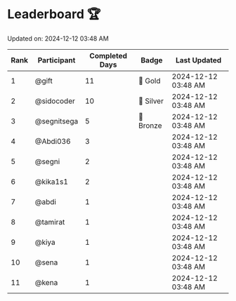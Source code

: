 # Leaderboard 🏆

Updated on: 2024-12-12 03:48 AM

| Rank | Participant       | Completed Days | Badge      | Last Updated         |
|------|-------------------|----------------|------------|----------------------|
| 1    | @gift             | 11             | 🏅 Gold     | 2024-12-12 03:48 AM |
| 2    | @sidocoder        | 10             | 🥈 Silver   | 2024-12-12 03:48 AM |
| 3    | @segnitsega       | 5              | 🥉 Bronze   | 2024-12-12 03:48 AM |
| 4    | @Abdi036          | 3              |            | 2024-12-12 03:48 AM |
| 5    | @segni            | 2              |            | 2024-12-12 03:48 AM |
| 6    | @kika1s1          | 2              |            | 2024-12-12 03:48 AM |
| 7    | @abdi             | 1              |            | 2024-12-12 03:48 AM |
| 8    | @tamirat          | 1              |            | 2024-12-12 03:48 AM |
| 9    | @kiya             | 1              |            | 2024-12-12 03:48 AM |
| 10   | @sena             | 1              |            | 2024-12-12 03:48 AM |
| 11   | @kena             | 1              |            | 2024-12-12 03:48 AM |
